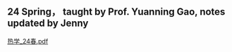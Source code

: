 ## 24 Spring， taught by Prof. Yuanning Gao, notes updated by Jenny

[热学_24春.pdf](https://ghproxy.wjsphy.top/https://raw.githubusercontent.com/StephenQSstarThomas/Lecture-Notes/main/热学/热学_24春.pdf)
